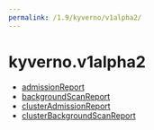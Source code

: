 ```yaml
---
permalink: /1.9/kyverno/v1alpha2/
---
```


# kyverno.v1alpha2



* [admissionReport](admissionReport.md)
* [backgroundScanReport](backgroundScanReport.md)
* [clusterAdmissionReport](clusterAdmissionReport.md)
* [clusterBackgroundScanReport](clusterBackgroundScanReport.md)